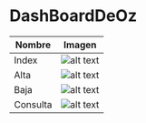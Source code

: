 # DashBoardDeOz
| Nombre        | Imagen        |
| ------------- |:-------------:|
| Index         |![alt text](https://lh6.googleusercontent.com/n7a_Oykod6H7aoMr7_C-i_ESbXfIfZBaHWwyk4Xihdl7KwhSwQGzkpSn2U1uqFtgbNHYAtWkH-PvSFY=w1920-h955-rw) |
| Alta      | ![alt text](https://lh4.googleusercontent.com/yzgPn22y3Pw0CfIB6KABL-f9Smh4r_ls3Nkq-hAKfeNPh2ccVS0XsfzZeAc0yRqjdQIq55rwVTY9Dys=w1920-h955-rw)      |
| Baja | ![alt text](https://lh5.googleusercontent.com/TNYOyVtX-BnwwOf7pxprog5m5lCEiS3WOXSRd2VI57oQjq8fBmP8GbRxbwAc-yBN_MqpnyZ70slO_Fw=w1920-h955-rw)      |
| Consulta | ![alt text](https://lh6.googleusercontent.com/ocVAbwazBdfSarvnUFghBTNeRoFqmC87eyONfiNNUykmMKLfX2Xx_O2CEaTeKkxZEO13gcFgwfowJ0E=w1920-h955-rw)      |
